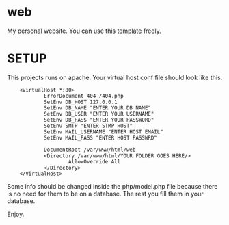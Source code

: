 # web
My personal website. You can use this template freely.

# SETUP
This projects runs on apache. Your virtual host conf file should look like this.

        <VirtualHost *:80>
                ErrorDocument 404 /404.php
                SetEnv DB_HOST 127.0.0.1
                SetEnv DB_NAME "ENTER YOUR DB NAME"
                SetEnv DB_USER "ENTER YOUR USERNAME"
                SetEnv DB_PASS "ENTER YOUR PASSWORD"
                SetEnv SMTP "ENTER STMP HOST"
                SetEnv MAIL_USERNAME "ENTER HOST EMAIL"
                SetEnv MAIL_PASS "ENTER HOST PASSWRD"

                DocumentRoot /var/www/html/web
                <Directory /var/www/html/YOUR FOLDER GOES HERE/>
                        AllowOverride All
                </Directory>
        </VirtualHost>

Some info should be changed inside the php/model.php file because there is no need for them to be on a database.
The rest you fill them in your database.

Enjoy.



